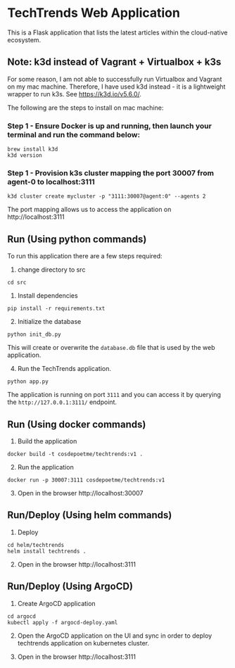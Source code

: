 # TechTrends Web Application

This is a Flask application that lists the latest articles within the cloud-native ecosystem.

## Note: k3d instead of Vagrant + Virtualbox + k3s
For some reason, I am not able to successfully run Virtualbox and Vagrant on my mac machine.
Therefore, I have used k3d instead - it is a lightweight wrapper to run k3s. See https://k3d.io/v5.6.0/.

The following are the steps to install on mac machine:
### Step 1 - Ensure Docker is up and running, then launch your terminal and run the command below:
```shell
brew install k3d
k3d version
```

### Step 1 - Provision k3s cluster mapping the port 30007 from agent-0 to localhost:3111 
```shell
k3d cluster create mycluster -p "3111:30007@agent:0" --agents 2
```
The port mapping allows us to access the application on http://localhost:3111



## Run (Using python commands)

To run this application there are a few steps required:

1. change directory to src
```shell
cd src
```
1. Install dependencies 
```shell
pip install -r requirements.txt
```

2. Initialize the database
```shell
python init_db.py
```
This will create or overwrite the `database.db` file that is used by the web application.

4. Run the TechTrends application.
```shell
python app.py
````
The application is running on port `3111` and you can access it by querying the `http://127.0.0.1:3111/` endpoint.

## Run (Using docker commands)

1. Build the application
```shell
docker build -t cosdepoetme/techtrends:v1 .
```

2. Run the application
```shell
docker run -p 30007:3111 cosdepoetme/techtrends:v1
```
3. Open in the browser http://localhost:30007


## Run/Deploy (Using helm commands)
1. Deploy
```shell
cd helm/techtrends
helm install techtrends .
```

2. Open in the browser http://localhost:3111

## Run/Deploy (Using ArgoCD)
1. Create ArgoCD application
```shell
cd argocd
kubectl apply -f argocd-deploy.yaml
```
2. Open the ArgoCD application on the UI and sync in order to deploy techtrends application on kubernetes cluster.

3. Open in the browser http://localhost:3111


